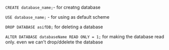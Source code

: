 ```CREATE database_name;```- for creatng database

```USE database_name;``` - for using as default scheme

```DROP DATABASE asifDB;``` for deleting a database

```ALTER DATABASE databaseName READ ONLY = 1;``` for making the database read only. even we can't drop/ddelete the database
